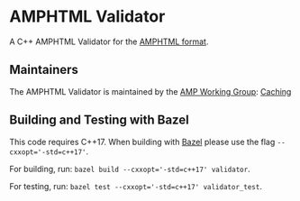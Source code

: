 <!---
Copyright 2019 The AMP HTML Authors. All Rights Reserved.

Licensed under the Apache License, Version 2.0 (the "License");
you may not use this file except in compliance with the License.
You may obtain a copy of the License at

      http://www.apache.org/licenses/LICENSE-2.0

Unless required by applicable law or agreed to in writing, software
distributed under the License is distributed on an "AS-IS" BASIS,
WITHOUT WARRANTIES OR CONDITIONS OF ANY KIND, either express or implied.
See the License for the specific language governing permissions and
limitations under the License.
-->

# AMPHTML Validator

A C++ AMPHTML Validator for the
[AMPHTML format](https://github.com/ampproject/amphtml/blob/master/README.md).

## Maintainers

The AMPHTML Validator is maintained by the
[AMP Working Group](https://amp.dev/community/working-groups/amp4email/):
[Caching](https://amp.dev/community/working-groups/caching/)

## Building and Testing with Bazel

This code requires C++17. When building with [Bazel](https://bazel.build/)
please use the flag `--cxxopt='-std=c++17'`.

For building, run: `bazel build --cxxopt='-std=c++17' validator`.

For testing, run: `bazel test --cxxopt='-std=c++17' validator_test`.

